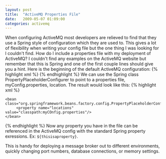 ```yaml
---
layout: post
title:  "ActiveMQ Properties File"
date:   2009-05-07 01:09:00
categories: activemq
---
```

When configuring ActiveMQ most developers are relieved to find that they use a Spring style of configuration which they are used to. This gives a lot of flexibility when writing your config file but the one thing I was looking for I couldn't find. How do I include a properties file with my deployment of ActiveMQ? I couldn't find any examples on the ActiveMQ website but remember that this is Spring and one of the first couple lines should give you a hint. Here is the beginning of the default ActiveMQ configuration:
{% highlight xml %}
<beans
  xmlns="http://www.springframework.org/schema/beans"
  xmlns:amq="http://activemq.apache.org/schema/core"
  xmlns:xsi="http://www.w3.org/2001/XMLSchema-instance"
  xsi:schemaLocation="http://www.springframework.org/schema/beans http://www.springframework.org/schema/beans/spring-beans-2.0.xsd
  http://activemq.apache.org/schema/core http://activemq.apache.org/schema/core/activemq-core.xsd
  http://camel.apache.org/schema/spring http://camel.apache.org/schema/spring/camel-spring.xsd">
    <!-- Allows us to use system properties as variables in this configuration file -->
    <bean class="org.springframework.beans.factory.config.PropertyPlaceholderConfigurer"/>
    <broker xmlns="http://activemq.apache.org/schema/core" brokerName="localhost" dataDirectory="${activemq.base/data}">
        <!-- Destination specific policies using destination names or wildcards -->
        <destinationPolicy>
            <policyMap>
                <policyEntries>
                    <policyEntry queue=">" memoryLimit="5mb"/>
                    <policyEntry topic=">" memoryLimit="5mb">
                      <!-- you can add other policies too such as these
                        <dispatchPolicy>
                            <strictOrderDispatchPolicy/>
                        </dispatchPolicy>
                        <subscriptionRecoveryPolicy>
                            <lastImageSubscriptionRecoveryPolicy/>
                        </subscriptionRecoveryPolicy>
                      -->
                    </policyEntry>
                </policyEntries>
            </policyMap>
        </destinationPolicy>
{% endhighlight %}
We can use the Spring class PropertyPlaceholderConfigurer to point to a properties file, myConfig.properties, location. The result would look like this: 
{% highlight xml %}
<!-- Allows us to use system properties as variables in this configuration file -->
    <bean class="org.springframework.beans.factory.config.PropertyPlaceholderConfigurer">
         <property name="locations" value="classpath:myCOnfig.properties"/>
    </bean>
{% endhighlight %}
Now any property you have in the file can be referenced in the ActiveMQ config with the standard Spring property exressions. Ex: ```${thisisaproperty}```.

This is handy for deploying a message broker out to different environments, quickly changing port numbers, database connections, or memory settings.
